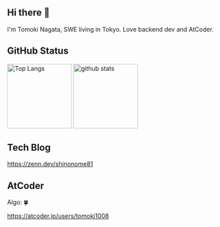 ## Hi there 👋
I'm Tomoki Nagata, SWE living in Tokyo. Love backend dev and AtCoder. 

## GitHub Status
<p align="left"> 
  <img alt="Top Langs" height="150px" src="https://github-readme-stats.vercel.app/api/top-langs/?username=Tomoki108&layout=compact&show_icons=true&theme=onedark" />
  <img alt="github stats" height="150px" src="https://github-readme-stats.vercel.app/api?username=Tomoki108&theme=onedark&show_icons=ture" />
</p>

## Tech Blog
https://zenn.dev/shinonome81

## AtCoder

Algo: 🍀

https://atcoder.jp/users/tomoki1008


<!--
**Tomoki108/Tomoki108** is a ✨ _special_ ✨ repository because its `README.md` (this file) appears on your GitHub profile.

Here are some ideas to get you started:

- 🔭 I’m currently working on ...
- 🌱 I’m currently learning ...
- 👯 I’m looking to collaborate on ...
- 🤔 I’m looking for help with ...
- 💬 Ask me about ...
- 📫 How to reach me: ...
- 😄 Pronouns: ...
- ⚡ Fun fact: ...
-->

